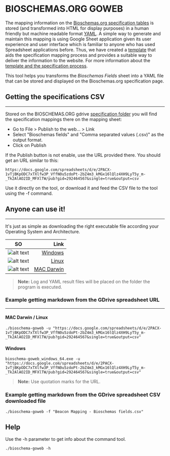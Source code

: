 # BIOSCHEMAS.ORG GOWEB

The mapping information on the [Bioschemas.org specification tables](http://bioschemas.org/specifications/) is stored (and transformed into HTML for display purposes) in a human friendly but machine readable format [YAML](http://yaml.org/). A simple way to generate and maintain this mapping is using Google Sheet application given its user experience and user interface which is familiar to anyone who has used Spreadsheet applications before. Thus, we have created a [template](https://docs.google.com/spreadsheets/d/1kl92O05-_3kjYd37YK8q2eb4A1fpYvn3Mkk6HhtUBEs/edit#gid=1483018794) that aids the specification mapping process and provides a suitable way to deliver the information to the website. For more information about the [template and the specification process](https://github.com/BioSchemas/specifications/wiki/Bioschemas-Specification-Process).

This tool helps you transforms the _Bioschemas Fields_ sheet into a YAML file that can be stored and displayed on the Bioschemas.org specification page.

## Getting the specifications CSV
---
Stored on the BIOSCHEMAS.ORG gdrive [specification folder](https://drive.google.com/drive/u/1/folders/0Bw_p-HKWUjHoNThZOWNKbGhOODg) you will find the specification mappings
there on the mapping sheet:
- Go to File > Publish to the web... > Link 
- Select "Bioschemas fields" and "Comma separated values (.csv)" as the output format.
- Click on Publish

If the Publish button is not enable, use the URL provided there. You should get an URL similar to this: 

```https://docs.google.com/spreadsheets/d/e/2PACX-1vTjBKpODC7xTXlfw3P_VffN0u5zdoPt-2bZ4m3_kMGx16lQlz4XH9LyT5y_m-_Tk2AlAO2ID_MFXlTW/pub?gid=292464567&single=true&output=csv```

Use it directly on the tool, or download it and feed the CSV file to the tool using the -f command.

## Anyone can use it!
---
It's just as simple as downloading the right executable file according your Operating System and Architecture.

SO |  Link
--- | ---:
![alt text](images/windows.png "Windows Logo") | [Windows](build/windows)
![alt text](images/ubuntu.png "Linux Logo") | [Linux](build/linux)
![alt text](images/apple.png "Mac Logo") | [MAC Darwin](build/darwin)

> **Note:** Log and YAML result files will be placed on the folder the program is executed.

### Example getting markdown from the GDrive spreadsheet URL
---
#### MAC Darwin / Linux

```./bioschema-goweb -u "https://docs.google.com/spreadsheets/d/e/2PACX-1vTjBKpODC7xTXlfw3P_VffN0u5zdoPt-2bZ4m3_kMGx16lQlz4XH9LyT5y_m-_Tk2AlAO2ID_MFXlTW/pub?gid=292464567&single=true&output=csv"```

#### Windows

```bioschema-goweb_windows_64.exe -u "https://docs.google.com/spreadsheets/d/e/2PACX-1vTjBKpODC7xTXlfw3P_VffN0u5zdoPt-2bZ4m3_kMGx16lQlz4XH9LyT5y_m-_Tk2AlAO2ID_MFXlTW/pub?gid=292464567&single=true&output=csv"```

> **Note:** Use quotation marks for the URL.

### Example getting markdown from the GDrive spreadsheet CSV downloaded file 

```./bioschema-goweb -f "Beacon Mapping - Bioschemas fields.csv"```

## Help

Use the -h parameter to get info about the command tool.

```./bioschema-goweb -h```
